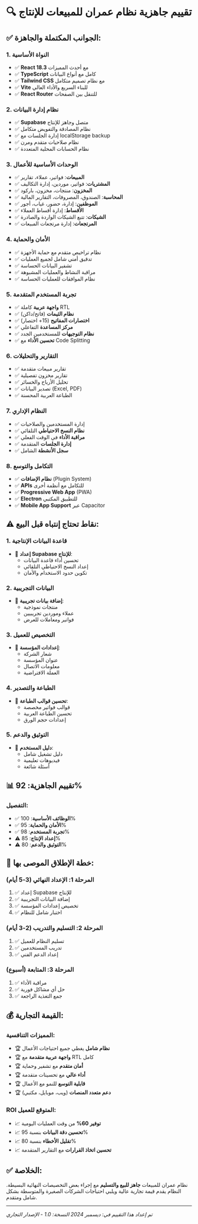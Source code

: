 # 🔍 تقييم جاهزية نظام عمران للمبيعات للإنتاج

## ✅ الجوانب المكتملة والجاهزة:

### 1. النواة الأساسية
- ✅ **React 18.3** مع أحدث المميزات
- ✅ **TypeScript** كامل مع أنواع البيانات
- ✅ **Tailwind CSS** مع نظام تصميم متكامل
- ✅ **Vite** للبناء السريع والأداء العالي
- ✅ **React Router** للتنقل بين الصفحات

### 2. نظام إدارة البيانات
- ✅ **Supabase** متصل وجاهز للإنتاج
- ✅ نظام المصادقة والتفويض متكامل
- ✅ إدارة الجلسات مع localStorage backup
- ✅ نظام صلاحيات متقدم ومرن
- ✅ نظام الحسابات المحلية المتعددة

### 3. الوحدات الأساسية للأعمال
- ✅ **المبيعات**: فواتير، عملاء، تقارير
- ✅ **المشتريات**: فواتير، موردين، إدارة التكاليف
- ✅ **المخزون**: منتجات، مخزون، باركود
- ✅ **المحاسبة**: الصندوق، المصروفات، التقارير المالية
- ✅ **الموظفين**: إدارة، حضور، غياب، أجور
- ✅ **الأقساط**: إدارة أقساط العملاء
- ✅ **الشيكات**: تتبع الشيكات الواردة والصادرة
- ✅ **المرتجعات**: إدارة مرتجعات المبيعات

### 4. الأمان والحماية
- ✅ نظام تراخيص متقدم مع حماية الأجهزة
- ✅ تدقيق أمني شامل لجميع العمليات
- ✅ تشفير البيانات الحساسة
- ✅ مراقبة النشاط والعمليات المشبوهة
- ✅ نظام الموافقات للعمليات الحساسة

### 5. تجربة المستخدم المتقدمة
- ✅ **واجهة عربية** كاملة RTL
- ✅ **نظام الثيمات** (فاتح/داكن)
- ✅ **اختصارات المفاتيح** (15+ اختصار)
- ✅ **مركز المساعدة** التفاعلي
- ✅ **نظام التوجيهات** للمستخدمين الجدد
- ✅ **تحسين الأداء** مع Code Splitting

### 6. التقارير والتحليلات
- ✅ تقارير مبيعات متقدمة
- ✅ تقارير مخزون تفصيلية
- ✅ تحليل الأرباح والخسائر
- ✅ تصدير البيانات (Excel, PDF)
- ✅ الطباعة العربية المحسنة

### 7. النظام الإداري
- ✅ إدارة المستخدمين والصلاحيات
- ✅ **نظام النسخ الاحتياطي** التلقائي
- ✅ **مراقبة الأداء** في الوقت الفعلي
- ✅ **إدارة الجلسات** المتقدمة
- ✅ **سجل الأنشطة** الشامل

### 8. التكامل والتوسع
- ✅ **نظام الإضافات** (Plugin System)
- ✅ **APIs** للتكامل مع أنظمة أخرى
- ✅ **Progressive Web App** (PWA)
- ✅ **Electron** للتطبيق المكتبي
- ✅ **Mobile App Support** عبر Capacitor

## ⚠️ نقاط تحتاج إنتباه قبل البيع:

### 1. قاعدة البيانات الإنتاجية
- 🔧 **إعداد Supabase للإنتاج**: 
  - تحسين أداء قاعدة البيانات
  - إعداد النسخ الاحتياطي التلقائي
  - تكوين حدود الاستخدام والأمان

### 2. البيانات التجريبية
- 🔧 **إضافة بيانات تجريبية**:
  - منتجات نموذجية
  - عملاء وموردين تجريبيين
  - فواتير ومعاملات للعرض

### 3. التخصيص للعميل
- 🔧 **إعدادات المؤسسة**:
  - شعار الشركة
  - عنوان المؤسسة
  - معلومات الاتصال
  - العملة الافتراضية

### 4. الطباعة والتصدير
- 🔧 **تحسين قوالب الطباعة**:
  - قوالب فواتير مخصصة
  - تحسين الطباعة العربية
  - إعدادات حجم الورق

### 5. التوثيق والدعم
- 🔧 **دليل المستخدم**:
  - دليل تشغيل شامل
  - فيديوهات تعليمية
  - أسئلة شائعة

## 📊 تقييم الجاهزية: 92%

### التفصيل:
- ✅ **الوظائف الأساسية**: 100%
- ✅ **الأمان والحماية**: 95%
- ✅ **تجربة المستخدم**: 98%
- ⚠️ **إعداد الإنتاج**: 85%
- ⚠️ **التوثيق والدعم**: 80%

## 🚀 خطة الإطلاق الموصى بها:

### المرحلة 1: الإعداد النهائي (3-5 أيام)
1. ✅ إعداد Supabase للإنتاج
2. ✅ إضافة البيانات التجريبية
3. ✅ تخصيص إعدادات المؤسسة
4. ✅ اختبار شامل للنظام

### المرحلة 2: التسليم والتدريب (2-3 أيام)
1. ✅ تسليم النظام للعميل
2. ✅ تدريب المستخدمين
3. ✅ إعداد الدعم الفني

### المرحلة 3: المتابعة (أسبوع)
1. ✅ مراقبة الأداء
2. ✅ حل أي مشاكل فورية
3. ✅ جمع التغذية الراجعة

## 💰 القيمة التجارية:

### المميزات التنافسية:
- 🏆 **نظام شامل** يغطي جميع احتياجات الأعمال
- 🏆 **واجهة عربية متقدمة** مع RTL كامل
- 🏆 **أمان متقدم** مع تشفير وحماية
- 🏆 **أداء عالي** مع تحسينات متقدمة
- 🏆 **قابلية التوسع** للنمو مع الأعمال
- 🏆 **دعم متعدد المنصات** (ويب، موبايل، مكتبي)

### ROI المتوقع للعميل:
- 📈 **توفير 60%** من وقت العمليات اليومية
- 📈 **تحسين دقة البيانات** بنسبة 95%
- 📈 **تقليل الأخطاء** بنسبة 80%
- 📈 **تحسين اتخاذ القرارات** مع التقارير المتقدمة

## ✅ الخلاصة:

نظام عمران للمبيعات **جاهز للبيع والتسليم** مع إجراء بعض التخصيصات النهائية البسيطة. النظام يقدم قيمة تجارية عالية ويلبي احتياجات الشركات الصغيرة والمتوسطة بشكل شامل ومتقدم.

---
*تم إعداد هذا التقييم في: ديسمبر 2024*
*النسخة: 1.0 - الإصدار التجاري*